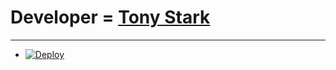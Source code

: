 # Developer = [Tony Stark](https://t.me/Tony_Stark_Avenger)


-----
- [![Deploy](https://www.herokucdn.com/deploy/button.svg)](https://heroku.com/deploy)
